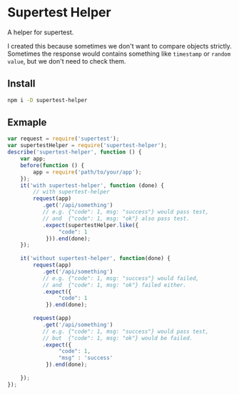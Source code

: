 # Supertest Helper
A helper for supertest.

I created this because sometimes we don't want to compare objects strictly. Sometimes the response would contains something like `timestamp` or `random value`, but we don't need to check them.

## Install
```bash
npm i -D supertest-helper
```

## Exmaple
```js
var request = require('supertest');
var supertestHelper = require('supertest-helper');
describe('supertest-helper', function () {
    var app;
    before(function () {
        app = require('path/to/your/app');
    });
    it('with supertest-helper', function (done) {
        // with supertest-helper
        request(app)
           .get('/api/something')
           // e.g. {"code": 1, msg: "success"} would pass test,
           // and  {"code": 1, msg: "ok"} also pass test.
           .expect(supertestHelper.like({
                "code": 1
            })).end(done);
    });
    
    it('without supertest-helper', function(done) {
        request(app)
           .get('/api/something')
           // e.g. {"code": 1, msg: "success"} would failed,
           // and  {"code": 1, msg: "ok"} failed either.
           .expect({
                "code": 1
            }).end(done);
            
        request(app)
           .get('/api/something')
           // e.g. {"code": 1, msg: "success"} would pass test,
           // but  {"code": 1, msg: "ok"} would be failed.
           .expect({
                "code": 1,
                "msg" : 'success'
            }).end(done);
        
    });
});
```
